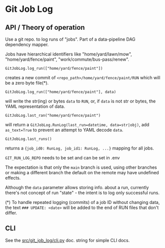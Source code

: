 # Git Job Log

## API / Theory of operation

Use a git repo. to log runs of "jobs".  Part of a data-pipeline DAG dependency
mapper.

Jobs have hierarchical identifiers like "home/yard/lawn/mow",
"home/yard/fence/paint", "work/commute/bus-pass/renew".

    GitJobLog.log_run(["home/yard/fence/paint"])

creates a new commit of `<repo_path>/home/yard/fence/paint/RUN` which will be a
zero byte file(*).

    GitJobLog.log_run(["home/yard/fence/paint"], data)

will write the str(ing) or bytes `data` to `RUN`, or, if `data` is not str or
bytes, the YAML representation of data.

    GitJobLog.last_ran("home/yard/fence/paint")

will return a `GitJobLog.RunLog(last_run=datetime, data=str|obj)`, add
`as_text=True` to prevent an attempt to YAML decode `data`.

    GitJobLog.last_runs()

returns a `{job_id0: RunLog, job_id1: RunLog, ...}` mapping for all jobs.

`GIT_RUN_LOG_REPO` needs to be set and can be set in .env

The expectation is that only the `main` branch is used, using other branches or
making a different branch the default on the remote may have undefined effects.

Although the `data` parameter allows storing info. about a run, currently
there's not concept of run "state" - the intent is to log only successful runs.

(*) To handle repeated logging (commits) of a job ID without changing data, the
text `### UPDATE: <date>` will be added to the end of RUN files that don't
differ.

## CLI

See the [src/git_job_log/cli.py](src/git_job_log/cli.py) doc. string for simple CLI
docs.
